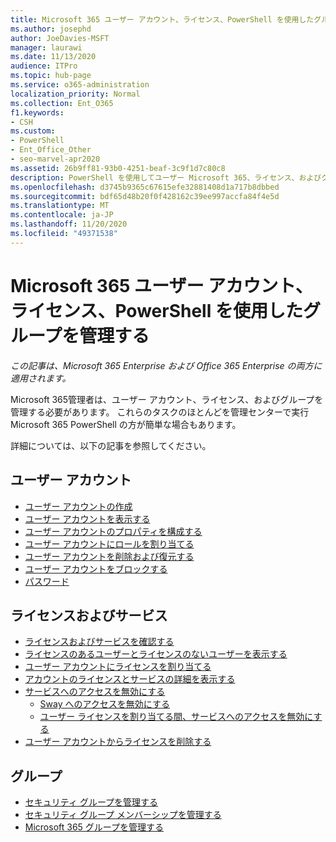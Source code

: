 ```yaml
---
title: Microsoft 365 ユーザー アカウント、ライセンス、PowerShell を使用したグループを管理する
ms.author: josephd
author: JoeDavies-MSFT
manager: laurawi
ms.date: 11/13/2020
audience: ITPro
ms.topic: hub-page
ms.service: o365-administration
localization_priority: Normal
ms.collection: Ent_O365
f1.keywords:
- CSH
ms.custom:
- PowerShell
- Ent_Office_Other
- seo-marvel-apr2020
ms.assetid: 26b9ff81-93b0-4251-beaf-3c9f1d7c80c8
description: PowerShell を使用してユーザー Microsoft 365、ライセンス、およびグループを管理する方法について説明します。
ms.openlocfilehash: d3745b9365c67615efe32881408d1a717b8dbbed
ms.sourcegitcommit: bdf65d48b20f0f428162c39ee997accfa84f4e5d
ms.translationtype: MT
ms.contentlocale: ja-JP
ms.lasthandoff: 11/20/2020
ms.locfileid: "49371538"
---
```

# <a name="manage-microsoft-365-user-accounts-licenses-and-groups-with-powershell"></a>Microsoft 365 ユーザー アカウント、ライセンス、PowerShell を使用したグループを管理する

*この記事は、Microsoft 365 Enterprise および Office 365 Enterprise の両方に適用されます。*

Microsoft 365管理者は、ユーザー アカウント、ライセンス、およびグループを管理する必要があります。 これらのタスクのほとんどを管理センターで実行Microsoft 365 PowerShell の方が簡単な場合もあります。

詳細については、以下の記事を参照してください。

## <a name="user-accounts"></a>ユーザー アカウント

- [ユーザー アカウントの作成](create-user-accounts-with-microsoft-365-powershell.md)
- [ユーザー アカウントを表示する](view-user-accounts-with-microsoft-365-powershell.md)
- [ユーザー アカウントのプロパティを構成する](configure-user-account-properties-with-microsoft-365-powershell.md)
- [ユーザー アカウントにロールを割り当てる](assign-roles-to-user-accounts-with-microsoft-365-powershell.md)
- [ユーザー アカウントを削除および復元する](delete-and-restore-user-accounts-with-microsoft-365-powershell.md)
- [ユーザー アカウントをブロックする](block-user-accounts-with-microsoft-365-powershell.md)
- [パスワード](manage-passwords-with-microsoft-365-powershell.md)

## <a name="licenses-and-services"></a>ライセンスおよびサービス
- [ライセンスおよびサービスを確認する](view-licenses-and-services-with-microsoft-365-powershell.md)
- [ライセンスのあるユーザーとライセンスのないユーザーを表示する](view-licensed-and-unlicensed-users-with-microsoft-365-powershell.md)
- [ユーザー アカウントにライセンスを割り当てる](assign-licenses-to-user-accounts-with-microsoft-365-powershell.md)
- [アカウントのライセンスとサービスの詳細を表示する](view-account-license-and-service-details-with-microsoft-365-powershell.md)
- [サービスへのアクセスを無効にする](disable-access-to-services-with-microsoft-365-powershell.md)
  - [Sway へのアクセスを無効にする](disable-access-to-sway-with-microsoft-365-powershell.md)
  - [ユーザー ライセンスを割り当てる間、サービスへのアクセスを無効にする](disable-access-to-services-while-assigning-user-licenses.md)
- [ユーザー アカウントからライセンスを削除する](remove-licenses-from-user-accounts-with-microsoft-365-powershell.md)

## <a name="groups"></a>グループ
- [セキュリティ グループを管理する](manage-security-groups-with-microsoft-365-powershell.md)
- [セキュリティ グループ メンバーシップを管理する](maintain-group-membership-with-microsoft-365-powershell.md)
- [Microsoft 365 グループを管理する](manage-microsoft-365-groups-with-powershell.md)
